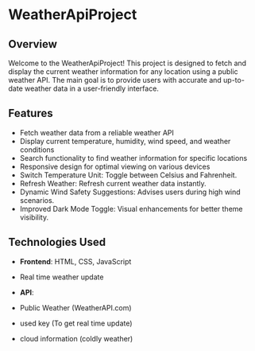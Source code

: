 # WeatherApiProject

## Overview

Welcome to the WeatherApiProject! This project is designed to fetch and display the current weather information for any location using a public weather API. The main goal is to provide users with accurate and up-to-date weather data in a user-friendly interface.

## Features

- Fetch weather data from a reliable weather API
- Display current temperature, humidity, wind speed, and weather conditions
- Search functionality to find weather information for specific locations
- Responsive design for optimal viewing on various devices
- Switch Temperature Unit: Toggle between Celsius and Fahrenheit.
- Refresh Weather: Refresh current weather data instantly.
- Dynamic Wind Safety Suggestions: Advises users during high wind scenarios.
- Improved Dark Mode Toggle: Visual enhancements for better theme visibility.

## Technologies Used

- **Frontend**: HTML, CSS, JavaScript
- Real time weather update

- **API**:
- Public Weather (WeatherAPI.com)
- used key (To get real time update)
- cloud information (coldly weather)
